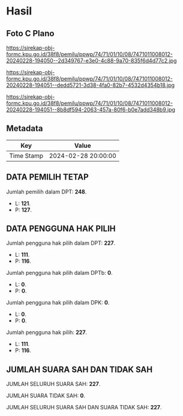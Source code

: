 # Hasil

## Foto C Plano

https://sirekap-obj-formc.kpu.go.id/38f8/pemilu/ppwp/74/71/01/10/08/7471011008012-20240228-194050--2d349767-e3e0-4c88-9a70-835f6d4d77c2.jpg

https://sirekap-obj-formc.kpu.go.id/38f8/pemilu/ppwp/74/71/01/10/08/7471011008012-20240228-194051--dedd5721-3d38-4fa0-82b7-4532d4354b18.jpg

https://sirekap-obj-formc.kpu.go.id/38f8/pemilu/ppwp/74/71/01/10/08/7471011008012-20240228-194051--8b8df594-2063-457a-80f6-b0e7add348b9.jpg


## Metadata

| Key        | Value               |
| ---------- | ------------------- |
| Time Stamp | 2024-02-28 20:00:00 |


## DATA PEMILIH TETAP

Jumlah pemilih dalam DPT: **248**.
 * L: **121**.
 * P: **127**.

## DATA PENGGUNA HAK PILIH

Jumlah pengguna hak pilih dalam DPT: **227**.
 * L: **111**.
 * P: **116**.

Jumlah pengguna hak pilih dalam DPTb: **0**.
 * L: **0**.
 * P: **0**.

Jumlah pengguna hak pilih dalam DPK: **0**.
 * L: **0**.
 * P: **0**.

Jumlah pengguna hak pilih: **227**.
 * L: **111**.
 * P: **116**.

## JUMLAH SUARA SAH DAN TIDAK SAH

JUMLAH SELURUH SUARA SAH: **227**.

JUMLAH SUARA TIDAK SAH: **0**.

JUMLAH SELURUH SUARA SAH DAN SUARA TIDAK SAH: **227**.


